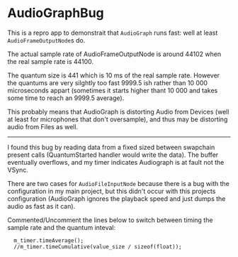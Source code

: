 # AudioGraphBug

This is a repro app to demonstrait that `AudioGraph` runs fast: well at least `AudioFrameOutputNode`s do.

The actual sample rate of AudioFrameOutputNode is around 44102 when the real sample rate is 44100.

The quantum size is 441 which is 10 ms of the real sample rate. However the quantums are very silghtly too fast 9999.5 ish rather than 10 000 microseconds appart (sometimes it starts higher thant 10 000 and takes some time to reach an 9999.5 average).

This probably means that AudioGraph is distorting Audio from Devices (well at least for microphones that don't oversample), and thus may be distorting audio from Files as well.

-----------------------

I found this bug by reading data from a fixed sized between swapchain present calls (QuantumStarted handler would write the data). The buffer eventually overflows, and my timer indicates Audiograph is at fault not the VSync.

There are two cases for `AudioFileInputNode` because there is a bug with the configuration in my main project, but this didn't occur with this projects configuration (AudioGraph ignores the playback speed and just dumps the audio as fast as it can).

Commented/Uncomment the lines below to switch between timing the sample rate and the quantum inteval: 
```
  m_timer.timeAverage();
  //m_timer.timeCumulative(value_size / sizeof(float));
```
